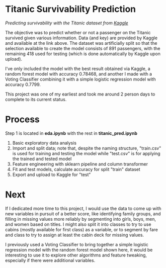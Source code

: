 # Titanic Survivability Prediction
*Predicting survivability with the Titanic dataset from [Kaggle](https://www.kaggle.com/competitions/titanic/overview)*

The objective was to predict whether or not a passenger on the Titanic survived given various information. Data (and key) are provided by Kaggle and available at the link above. The dataset was artificially split so that the selection available to create the model consists of 891 passengers, with the remaining 418 used for testing (which is done automatically by Kaggle upon upload).

I've only included the model with the best result obtained via Kaggle, a random forest model with accuracy 0.78468, and another I made with a Voting Classifier combining it with a simple logistic regression model with accuracy 0.7799.

This project was one of my earliest and took me around 2 person days to complete to its current status.

# Process
Step 1 is located in **eda.ipynb** with the rest in **titanic_pred.ipynb**
1. Basic exploratory data analysis
2. Import and split data; note that, despite the naming structure, "train.csv" is used for training and testing the model while "test.csv" is for applying the trained and tested model
3. Feature engineering with sklearn pipeline and column transformer
3. Fit and test models, calculate accuracy for split "train" dataset
4. Export and upload to Kaggle for "test"

# Next
If I dedicated more time to this project, I would use the data to come up with new variables in pursuit of a better score, like identifying family groups, and filling in missing values more reliably by segmenting into girls, boys, men, and women based on titles. I might also split it into classes to try to use cabins (mostly available for first class) as a variable, or to segment by fare and class to try to assign at least the cabin deck for missing values. 

I previously used a Voting Classifier to bring together a simple logistic regression model with the random forest model shown here, it would be interesting to use it to explore other algorithms and feature tweaking, especially if there were additional variables.
